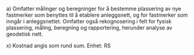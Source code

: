 a) Omfatter målinger og beregninger for å bestemme plassering av nye fastmerker som benyttes til å etablere anleggsnett, og for fastmerker som inngår i anleggsnettet. Omfatter også rekognosering i felt for fysisk plassering, måling, beregning og rapportering, herunder analyse av geodetisk nett.

x) Kostnad angis som rund sum. Enhet: RS


